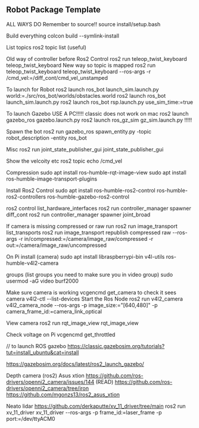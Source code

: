 ## Robot Package Template
ALL WAYS DO
Remember to source!!
source install/setup.bash

Build everything
colcon build --symlink-install

List topics
ros2 topic list (useful)

Old way of controller before Ros2 Control
ros2 run teleop_twist_keyboard  teleop_twist_keyboard 
New way so topic is mapped
ros2 run teleop_twist_keyboard teleop_twist_keyboard --ros-args -r /cmd_vel:=/diff_cont/cmd_vel_unstamped


To launch for Robot
ros2 launch ros_bot launch_sim.launch.py world:=./src/ros_bot/worlds/obstacles.world
ros2 launch ros_bot launch_sim.launch.py
ros2 launch ros_bot rsp.launch.py use_sim_time:=true


To launch Gazebo
USE A PC!!!!! classic does not work on mac
ros2 launch gazebo_ros gazebo.launch.py
ros2 launch ros_gz_sim gz_sim.launch.py !!!!!

Spawn the bot
ros2 run gazebo_ros spawn_entity.py -topic robot_description -entity ros_bot

Misc
ros2 run joint_state_publisher_gui joint_state_publisher_gui

Show the velcoity etc
ros2 topic echo /cmd_vel

Compression
sudo apt install ros-humble-rqt-image-view
sudo apt install ros-humble-image-transport-plugins

Install Ros2 Control
sudo apt install ros-humble-ros2-control ros-humble-ros2-controllers ros-humble-gazebo-ros2-control

ros2 control list_hardware_interfaces
ros2 run controller_manager spawner diff_cont
ros2 run controller_manager spawner joint_broad

If camera is missing compressed or raw run
ros2 run image_transport list_transports
ros2 run image_transport republish compressed raw --ros-args -r in/compressed:=/camera/image_raw/compressed -r out:=/camera/image_raw/uncompressed

On Pi install (camera)
sudo apt install libraspberrypi-bin v4l-utils ros-humble-v4l2-camera

groups (list groups you need to make sure you in video group)
sudo usermod -aG video burf2000

Make sure camera is working
vcgencmd get_camera to check it sees camera
v4l2-ctl --list-devices
Start the Ros Node
ros2 run v4l2_camera v4l2_camera_node --ros-args -p image_size:="[640,480]" -p camera_frame_id:=camera_link_optical

View camera
ros2 run rqt_image_view rqt_image_view

Check voltage on Pi
vcgencmd get_throttled


// to launch ROS gazebo
https://classic.gazebosim.org/tutorials?tut=install_ubuntu&cat=install

https://gazebosim.org/docs/latest/ros2_launch_gazebo/


Depth camera (ros2) Asus xtion
https://github.com/ros-drivers/openni2_camera/issues/144 (READ)
https://github.com/ros-drivers/openni2_camera/tree/iron
https://github.com/mgonzs13/ros2_asus_xtion

Neato lidar
https://github.com/derkaputte/xv_11_driver/tree/main
ros2 run xv_11_driver xv_11_driver --ros-args -p frame_id:=laser_frame -p port:=/dev/ttyACM0

